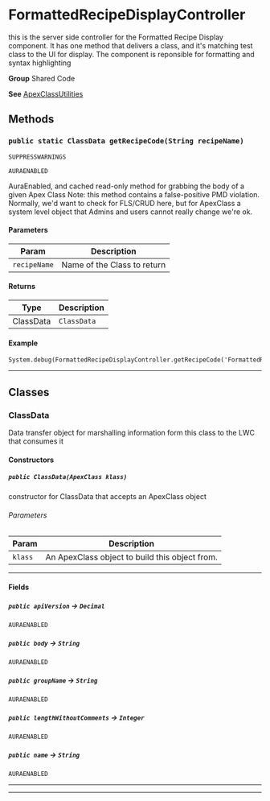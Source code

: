 # FormattedRecipeDisplayController

this is the server side controller for the Formatted Recipe
Display component. It has one method that delivers a class, and it's matching
test class to the UI for display. The component is reponsible for formatting
and syntax highlighting


**Group** Shared Code


**See** [ApexClassUtilities](https://github.com/trailheadapps/apex-recipes/wiki/ApexClassUtilities)

## Methods
### `public static ClassData getRecipeCode(String recipeName)`

`SUPPRESSWARNINGS`

`AURAENABLED`

AuraEnabled, and cached read-only method for grabbing the body of a given Apex Class Note: this method contains a false-positive PMD violation. Normally, we'd want to check for FLS/CRUD here, but for ApexClass a system level object that Admins and users cannot really change we're ok.

#### Parameters

|Param|Description|
|---|---|
|`recipeName`|Name of the Class to return|

#### Returns

|Type|Description|
|---|---|
|ClassData|`ClassData`|

#### Example
```apex
System.debug(FormattedRecipeDisplayController.getRecipeCode('FormattedRecipeDisplayController'));
```


---
## Classes
### ClassData

Data transfer object for marshalling information form this
class to the LWC that consumes it

#### Constructors
##### `public ClassData(ApexClass klass)`

constructor for ClassData that accepts an ApexClass object

###### Parameters

|Param|Description|
|---|---|
|`klass`|An ApexClass object to build this object from.|

---
#### Fields

##### `public apiVersion` → `Decimal`

`AURAENABLED` 

##### `public body` → `String`

`AURAENABLED` 

##### `public groupName` → `String`

`AURAENABLED` 

##### `public lengthWithoutComments` → `Integer`

`AURAENABLED` 

##### `public name` → `String`

`AURAENABLED` 

---

---
